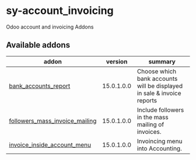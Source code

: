 # sy-account_invoicing
Odoo account and invoicing Addons

[//]: # (addons)

Available addons
----------------
addon | version | summary
--- | --- | ---
[bank_accounts_report](bank_accounts_report/) | 15.0.1.0.0 | Choose which bank accounts will be displayed in sale & invoice reports
[followers_mass_invoice_mailing](followers_mass_invoice_mailing/) | 15.0.1.0.0 | Include followers in the mass mailing of invoices.
[invoice_inside_account_menu](invoice_inside_account_menu/) | 15.0.1.0.0 | Invoincing menu into Accounting.

[//]: # (end addons)
